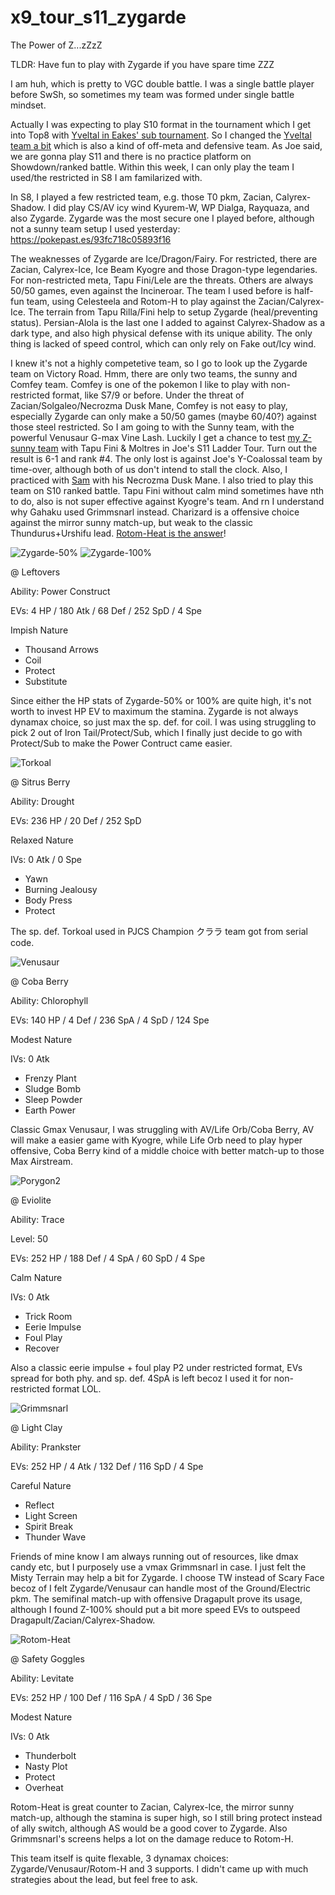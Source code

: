 # x9_tour_s11_zygarde

The Power of Z...zZzZ

TLDR: Have fun to play with Zygarde if you have spare time ZZZ

I am huh, which is pretty to VGC double battle. I was a single battle player before SwSh, so sometimes my team was formed under single battle mindset.

Actually I was expecting to play S10 format in the tournament which I get into Top8 with [Yveltal in Eakes' sub tournament](https://pokepast.es/3e0af8d0a39e45a6). So I changed the [Yveltal team a bit]( https://pokepast.es/8a56106fe3ae54dd) which is also a kind of off-meta and defensive team. As Joe said, we are gonna play S11 and there is no practice platform on Showdown/ranked battle. Within this week, I can only play the team I used/the restricted in S8 I am familarized with. 

In S8, I played a few restricted team, e.g. those T0 pkm, Zacian, Calyrex-Shadow. I did play CS/AV icy wind Kyurem-W, WP Dialga, Rayquaza, and also Zygarde. Zygarde was the most secure one I played before, although not a sunny team setup I used yesterday: https://pokepast.es/93fc718c05893f16

The weaknesses of Zygarde are Ice/Dragon/Fairy. For restricted, there are Zacian, Calyrex-Ice, Ice Beam Kyogre and those Dragon-type legendaries. For non-restricted meta, Tapu Fini/Lele are the threats. Others are always 50/50 games, even against the Incineroar. The team I used before is half-fun team, using Celesteela and Rotom-H to play against the Zacian/Calyrex-Ice. The terrain from Tapu Rilla/Fini help to setup Zygarde (heal/preventing status). Persian-Alola is the last one I added to against Calyrex-Shadow as a dark type, and also high physical defense with its unique ability. The only thing is lacked of speed control, which can only rely on Fake out/Icy wind.

I knew it's not a highly competetive team, so I go to look up the Zygarde team on Victory Road. Hmm, there are only two teams, the sunny and Comfey team. Comfey is one of the pokemon I like to play with non-restricted format, like S7/9 or before. Under the threat of Zacian/Solgaleo/Necrozma Dusk Mane, Comfey is not easy to play, especially Zygarde can only make a 50/50 games (maybe 60/40?) against those steel restricted. So I am going to with the Sunny team, with the powerful Venusaur G-max Vine Lash. Luckily I get a chance to test [my Z-sunny team](https://pokepast.es/0f076215553db483) with Tapu Fini & Moltres in Joe's S11 Ladder Tour. Turn out the result is 6-1 and rank #4. The only lost is against Joe's Y-Coalossal team by time-over, although both of us don't intend to stall the clock. Also, I practiced with [Sam](https://twitter.com/samnggg_tsng) with his Necrozma Dusk Mane. I also tried to play this team on S10 ranked battle. Tapu Fini without calm mind sometimes have nth to do, also is not super effective against Kyogre's team. And rn I understand why Gahaku used Grimmsnarl instead. Charizard is a offensive choice against the mirror sunny match-up, but weak to the classic Thundurus+Urshifu lead. [Rotom-Heat is the answer](https://pokepast.es/0931ce28fe6e2ad7)!


![Zygarde-50%](/images/250px-718Zygarde.png) ![Zygarde-100%](/images/240px-718Zygarde-Complete.png)

@ Leftovers 

Ability: Power Construct  

EVs: 4 HP / 180 Atk / 68 Def / 252 SpD / 4 Spe  

Impish Nature  
- Thousand Arrows  
- Coil  
- Protect  
- Substitute

Since either the HP stats of Zygarde-50% or 100% are quite high, it's not worth to invest HP EV to maximum the stamina. Zygarde is not always dynamax choice, so just max the sp. def. for coil. I was using struggling to pick 2 out of Iron Tail/Protect/Sub, which I finally just decide to go with Protect/Sub to make the Power Contruct came easier.

![Torkoal](/images/324.png) 

@ Sitrus Berry 

Ability: Drought  

EVs: 236 HP / 20 Def / 252 SpD  

Relaxed Nature  

IVs: 0 Atk / 0 Spe  
- Yawn  
- Burning Jealousy  
- Body Press  
- Protect

The sp. def. Torkoal used in PJCS Champion クララ team got from serial code.

![Venusaur](/images/003-gi.png)

@ Coba Berry  

Ability: Chlorophyll  

EVs: 140 HP / 4 Def / 236 SpA / 4 SpD / 124 Spe  

Modest Nature  

IVs: 0 Atk  
- Frenzy Plant  
- Sludge Bomb  
- Sleep Powder  
- Earth Power 

Classic Gmax Venusaur, I was struggling with AV/Life Orb/Coba Berry, AV will make a easier game with Kyogre, while Life Orb need to play hyper offensive, Coba Berry kind of a middle choice with better match-up to those Max Airstream.

![Porygon2](/images/233.png)

@ Eviolite  

Ability: Trace  

Level: 50  

EVs: 252 HP / 188 Def / 4 SpA / 60 SpD / 4 Spe  

Calm Nature  

IVs: 0 Atk  
- Trick Room  
- Eerie Impulse  
- Foul Play  
- Recover

Also a classic eerie impulse + foul play P2 under restricted format, EVs spread for both phy. and sp. def. 4SpA is left becoz I used it for non-restricted format LOL.

![Grimmsnarl](/images/861.png)

@ Light Clay  

Ability: Prankster  

EVs: 252 HP / 4 Atk / 132 Def / 116 SpD / 4 Spe  

Careful Nature  
- Reflect  
- Light Screen  
- Spirit Break  
- Thunder Wave

Friends of mine know I am always running out of resources, like dmax candy etc, but I purposely use a vmax Grimmsnarl in case. I just felt the Misty Terrain may help a bit for Zygarde. I choose TW instead of Scary Face becoz of I felt Zygarde/Venusaur can handle most of the Ground/Electric pkm. The semifinal match-up with offensive Dragapult prove its usage, although I found Z-100% should put a bit more speed EVs to outspeed Dragapult/Zacian/Calyrex-Shadow.

![Rotom-Heat](/images/479-h.png)

@ Safety Goggles  

Ability: Levitate  

EVs: 252 HP / 100 Def / 116 SpA / 4 SpD / 36 Spe  

Modest Nature  

IVs: 0 Atk  
- Thunderbolt  
- Nasty Plot  
- Protect  
- Overheat

Rotom-Heat is great counter to Zacian, Calyrex-Ice, the mirror sunny match-up, although the stamina is super high, so I still bring protect instead of ally switch, although AS would be a good cover to Zygarde. Also Grimmsnarl's screens helps a lot on the damage reduce to Rotom-H.

This team itself is quite flexable, 3 dynamax choices: Zygarde/Venusaur/Rotom-H and 3 supports.
I didn't came up with much strategies about the lead, but feel free to ask. 




